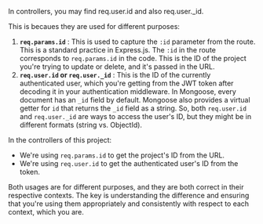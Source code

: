 In controllers, you may find req.user.id and also req.user._id.

This is becaues they are used for different purposes:

1. **`req.params.id`** : This is used to capture the `:id` parameter from the route. This is a standard practice in Express.js. The `:id` in the route corresponds to `req.params.id` in the code. This is the ID of the project you're trying to update or delete, and it's passed in the URL.
2. **`req.user.id` or `req.user._id`** : This is the ID of the currently authenticated user, which you're getting from the JWT token after decoding it in your authentication middleware. In Mongoose, every document has an `_id` field by default. Mongoose also provides a virtual getter for `id` that returns the `_id` field as a string. So, both `req.user.id` and `req.user._id` are ways to access the user's ID, but they might be in different formats (string vs. ObjectId).

In the controllers of this project:

* We're using `req.params.id` to get the project's ID from the URL.
* We're using `req.user.id` to get the authenticated user's ID from the token.

Both usages are for different purposes, and they are both correct in their respective contexts. The key is understanding the difference and ensuring that you're using them appropriately and consistently with respect to each context, which you are.

